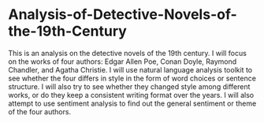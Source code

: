 # Analysis-of-Detective-Novels-of-the-19th-Century

This is an analysis on the detective novels of the 19th century. I will focus on the works of four authors: Edgar Allen Poe, Conan Doyle, Raymond Chandler, and Agatha Christie. I will use natural language analysis toolkit to see whether the four differs in style in the form of word choices or sentence structure. I will also try to see whether they changed style among different works, or do they keep a consistent writing format over the years. I will also attempt to use sentiment analysis to find out the general sentiment or theme of the four authors.
